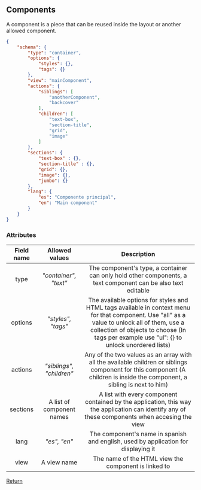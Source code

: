 ## Components

A component is a piece that can be reused inside the layout or another allowed component.

```json
{
    "schema": {
        "type": "container",
        "options": {
            "styles": {},
            "tags": {}
        },
        "view": "mainComponent",
        "actions": {
            "siblings": [
                "anotherComponent",
                "backcover"
            ],
            "children": [
                "text-box",
                "section-title",
                "grid",
                "image"
            ]
        },
        "sections": {
            "text-box" : {},
            "section-title" : {},
            "grid": {},
            "image": {},
            "jumbo": {}
        },
        "lang": {
            "es": "Componente principal",
            "en": "Main component"
        }
    }
}
```

### Attributes

| Field name |      Allowed values       |                         Description                          |
| :--------: | :-----------------------: | :----------------------------------------------------------: |
|    type    |   *"container", "text"*   | The component's type, a container can only hold other components, a text component can be also text editable |
|  options   |    *"styles", "tags"*     | The available options for styles and HTML tags available in context menu for that component. Use "all" as a value to unlock all of them, use a collection of objects to choose (In tags per example use "ul": {} to unlock unordered lists) |
|  actions   | *"siblings", "children"*  | Any of the two values as an array with all the available children or siblings component for this component (A children is inside the component, a sibling is next to him) |
|  sections  | A list of component names | A list with every component contained by the application, this way the application can identify any of these components when accesing the view |
|    lang    |       *"es", "en"*        | The component's name in spanish and english, used by application for displaying it |
|    view    |        A view name        |     The name of the HTML view the component is linked to     |



[Return](./Templates.md)

